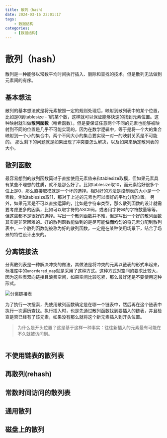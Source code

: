 ```yaml
---
title: 散列（hash）
date: 2024-03-16 22:01:17
tags:
    - 数据结构
categories:
    - [数据结构]
---
```

# 散列（hash）

散列是一种能够以常数平均时间执行插入、删除和查找的技术。但是散列无法做到元素间的有序。

## 基本想法

散列的基本想法就是将元素按照一定的规则处理后，映射到散列表中的某个位置，比如是0到tablesize - 1的某个数，这样就可以保证能够快速的找到元素位置。这种映射就叫做**散列函数**（哈希函数）。但是要保证任意两个不同的元素也能够被映射到不同的位置是几乎不可能实现的，因为在数学逻辑中，等于是将一个大的集合映射到一个小的集合中，两个不同大小的集合要实现一对一的映射关系是不可能的。
那么剩下的问题就是如果出现了冲突要怎么解决，以及如果来确定散列表的大小。

## 散列函数

最容易想到的散列函数莫过于直接使用元素值来和tablesize取模，但如果元素具有某些不理想的性质，就不是那么好了。比如tablesize取10，而元素恰好很多个位上是0，那么直接取模就是一个坏的选择。相对好的方法是控制表的大小是一个素数，例如tablesize取11，那对于上述的元素也可以很好的平均分配位置。
另外，如果元素是不可以直接运算的，比如是字符串类型，那么散列函数的设计就需要考虑更多的因素，比如可以取字符的ASCII码，或者用字符串的字符数量等等，但这些都不是很好的选择。写出一个散列函数并不难，但是写出一个好的散列函数其实是非常困难的。好的散列函数能做到的是尽可能**快而均匀**的将元素分配到散列表中。一个散列函数能被称为好的散列函数，一定是在某种使用场景下，结合了场景的特性设计出来的。

## 分离链接法

分离散列表是一种解决冲突的做法，其做法是将冲突的元素以链表的形式串起来，标准库中的`unordered_map`就是采用了这种方式。这种方式对空间的要求比较大，因为这些表双向链接且浪费空间，如果空间比较吃紧，那么最好还是不要使用这种形式。

![分离链接表](/images/chaining_hash_table.jpg)

为了执行一次搜索，先使用散列函数确定是在哪一个链表中，然后再在这个链表中执行一次遍历查找。执行插入时，也是先通过散列函数找到要插入的链表，并且检查是否已经有了该元素，如果没有那么就将这个新元素插入到开头位置。
> 为什么是开头位置？这是基于这样一种事实：往往新插入的元素最有可能在不久就被访问到。

```c++

```

## 不使用链表的散列表

## 再散列(rehash)

## 常数时间访问的散列表

## 通用散列

## 磁盘上的散列